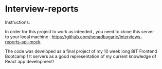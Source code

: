 # Interview-reports

Instructions:

In order for this project to work as intended , you need to clone this server to your local machine :
https://github.com/nenadbugaric/interviews-reports-api-mock

The code was developed as a final project of my 10 week long BIT Frontend Bootcamp !
It servers as a good representation of my current knowledge of React app development!

